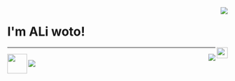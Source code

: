 <img align="right" src="https://github-readme-stats.vercel.app/api?username=aliwoto&show_icons=true" />
<h1> I'm ALi woto! </h1>
<img align="right" src="https://raw.githubusercontent.com/MartinHeinz/MartinHeinz/master/wave.gif" width="25px">
<hr></hr>



<!-- kyubey: https://raw.githubusercontent.com/innng/innng/master/assets/kyubey.gif -->

<img align="left" src="https://raw.githubusercontent.com/innng/innng/master/assets/kyubey.gif" width="45px">

<img align="right" src="https://github-readme-stats.vercel.app/api/top-langs/?username=aliwoto&layout=compact&langs_count=20" />
<img https://gpvc.arturio.dev/aliwoto/>


![](https://raw.githubusercontent.com/ALiwoto/ALiwoto/main/fsn146.JPG)
